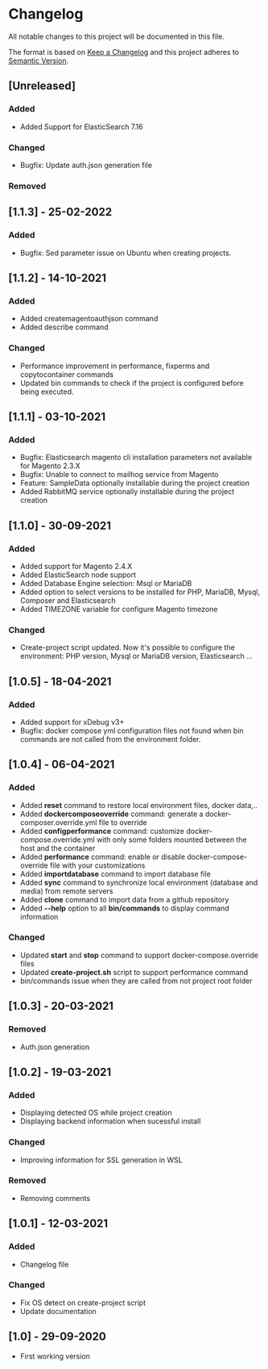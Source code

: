 # Changelog
All notable changes to this project will be documented in this file.

The format is based on [Keep a Changelog](http://keepachangelog.com/en/1.0.0/)
and this project adheres to [Semantic Version](http://semver.org/spec/v2.0.0.html).

## [Unreleased]
### Added
* Added Support for ElasticSearch 7.16
### Changed
* Bugfix: Update auth.json generation file
### Removed

## [1.1.3] - 25-02-2022
### Added
* Bugfix: Sed parameter issue on Ubuntu when creating projects.

## [1.1.2] - 14-10-2021
### Added
* Added createmagentoauthjson command
* Added describe command
### Changed
* Performance improvement in performance, fixperms and copytocontainer commands
* Updated bin commands to check if the project is configured before being executed.


## [1.1.1] - 03-10-2021
### Added
* Bugfix: Elasticsearch magento cli installation parameters not available for Magento 2.3.X
* Bugfix: Unable to connect to mailhog service from Magento  
* Feature: SampleData optionally installable during the project creation 
* Added RabbitMQ service optionally installable during the project creation

## [1.1.0] - 30-09-2021
### Added
* Added support for Magento 2.4.X
* Added ElasticSearch node support
* Added Database Engine selection: Msql or MariaDB
* Added option to select versions to be installed for PHP, MariaDB, Mysql, Composer and Elasticsearch
* Added TIMEZONE variable for configure Magento timezone 
### Changed
* Create-project script updated. Now it's possible to configure the environment: PHP version, Mysql or MariaDB version, Elasticsearch ...  

## [1.0.5] - 18-04-2021
### Added
* Added support for xDebug v3+
* Bugfix: docker compose yml configuration files not found when bin commands are not called from the environment folder.

## [1.0.4] - 06-04-2021
### Added
* Added **reset** command to restore local environment files, docker data,..
* Added **dockercomposeoverride** command: generate a docker-composer.override.yml file to override
* Added **configperformance** command: customize docker-compose.override.yml with only some folders mounted between the host and the container
* Added **performance** command: enable or disable docker-compose-override file with your customizations
* Added **importdatabase** command to import database file
* Added **sync** command to synchronize local environment (database and media) from remote servers
* Added **clone** command to import data from a github repository
* Added **--help** option to all **bin/commands** to display command information
### Changed
* Updated **start** and **stop** command to support docker-compose.override files
* Updated **create-project.sh** script to support performance command
* bin/commands issue when they are called from not project root folder

## [1.0.3] - 20-03-2021
### Removed
* Auth.json generation

## [1.0.2] - 19-03-2021
### Added
* Displaying detected OS while project creation
* Displaying backend information when sucessful install
### Changed
* Improving information for SSL generation in WSL
### Removed
* Removing comments

## [1.0.1] - 12-03-2021
### Added
* Changelog file
### Changed
* Fix OS detect on create-project script
* Update documentation
## [1.0] - 29-09-2020
* First working version
